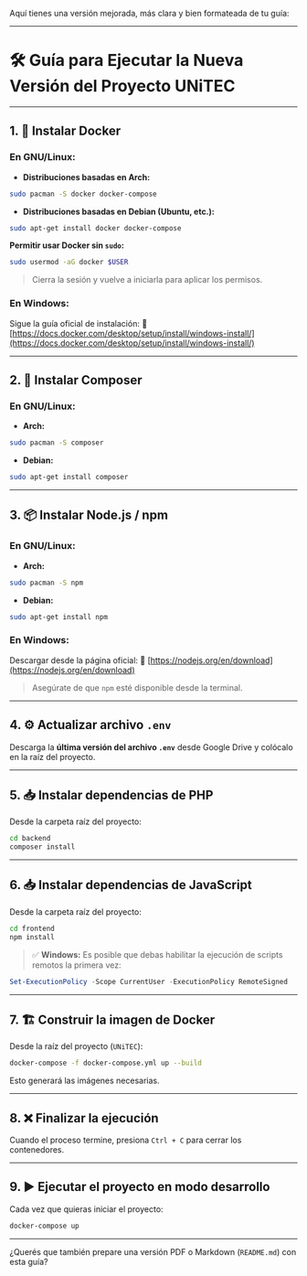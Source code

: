 Aquí tienes una versión mejorada, más clara y bien formateada de tu guía:

---

# 🛠 Guía para Ejecutar la Nueva Versión del Proyecto **UNiTEC**

---

## 1. 🐳 Instalar Docker

### En GNU/Linux:

* **Distribuciones basadas en Arch:**

```bash
sudo pacman -S docker docker-compose
```

* **Distribuciones basadas en Debian (Ubuntu, etc.):**

```bash
sudo apt-get install docker docker-compose
```

**Permitir usar Docker sin `sudo`:**

```bash
sudo usermod -aG docker $USER
```

> Cierra la sesión y vuelve a iniciarla para aplicar los permisos.

### En Windows:

Sigue la guía oficial de instalación:
🔗 [https://docs.docker.com/desktop/setup/install/windows-install/](https://docs.docker.com/desktop/setup/install/windows-install/)

---

## 2. 🎼 Instalar Composer

### En GNU/Linux:

* **Arch:**

```bash
sudo pacman -S composer
```

* **Debian:**

```bash
sudo apt-get install composer
```

---

## 3. 📦 Instalar Node.js / npm

### En GNU/Linux:

* **Arch:**

```bash
sudo pacman -S npm
```

* **Debian:**

```bash
sudo apt-get install npm
```

### En Windows:

Descargar desde la página oficial:
🔗 [https://nodejs.org/en/download](https://nodejs.org/en/download)

> Asegúrate de que `npm` esté disponible desde la terminal.

---

## 4. ⚙️ Actualizar archivo `.env`

Descarga la **última versión del archivo `.env`** desde Google Drive y colócalo en la raíz del proyecto.

---

## 5. 📥 Instalar dependencias de PHP

Desde la carpeta raíz del proyecto:

```bash
cd backend
composer install
```

---

## 6. 📥 Instalar dependencias de JavaScript

Desde la carpeta raíz del proyecto:

```bash
cd frontend
npm install
```

> ✅ **Windows:** Es posible que debas habilitar la ejecución de scripts remotos la primera vez:

```powershell
Set-ExecutionPolicy -Scope CurrentUser -ExecutionPolicy RemoteSigned
```

---

## 7. 🏗 Construir la imagen de Docker

Desde la raíz del proyecto (`UNiTEC`):

```bash
docker-compose -f docker-compose.yml up --build
```

Esto generará las imágenes necesarias.

---

## 8. ❌ Finalizar la ejecución

Cuando el proceso termine, presiona `Ctrl + C` para cerrar los contenedores.

---

## 9. ▶ Ejecutar el proyecto en modo desarrollo

Cada vez que quieras iniciar el proyecto:

```bash
docker-compose up
```

---

¿Querés que también prepare una versión PDF o Markdown (`README.md`) con esta guía?
